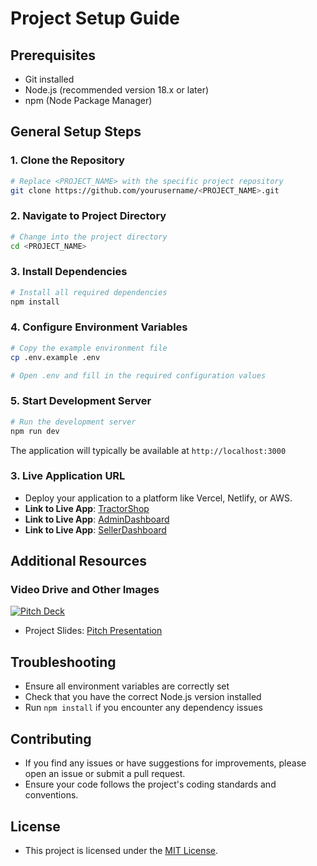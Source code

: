 # Project Setup Guide

## Prerequisites
- Git installed
- Node.js (recommended version 18.x or later)
- npm (Node Package Manager)

## General Setup Steps

### 1. Clone the Repository
```bash
# Replace <PROJECT_NAME> with the specific project repository
git clone https://github.com/yourusername/<PROJECT_NAME>.git
```

### 2. Navigate to Project Directory
```bash
# Change into the project directory
cd <PROJECT_NAME>
```

### 3. Install Dependencies
```bash
# Install all required dependencies
npm install
```

### 4. Configure Environment Variables
```bash
# Copy the example environment file
cp .env.example .env

# Open .env and fill in the required configuration values
```

### 5. Start Development Server
```bash
# Run the development server
npm run dev
```

The application will typically be available at `http://localhost:3000`

### 3. **Live Application URL**
- Deploy your application to a platform like Vercel, Netlify, or AWS.
- **Link to Live App**: [TractorShop](https://shop-tractor.vercel.app/)
- **Link to Live App**: [AdminDashboard](https://tractoradmin.vercel.app/)
- **Link to Live App**: [SellerDashboard](https://seller-dashboard-nu.vercel.app/)

## Additional Resources
### **Video Drive and Other Images**
[![Pitch Deck](https://img.youtube.com/vi/NwOQOnoQrJg/0.jpg)](https://youtu.be/NwOQOnoQrJg)

- Project Slides: [Pitch Presentation](https://app.pitch.com/app/presentation/64ab5de7-3ab0-4f61-8e4f-4e07bbae1883/d3b3138e-77a9-4974-980d-d7c6fd3cfc2b)

## Troubleshooting
- Ensure all environment variables are correctly set
- Check that you have the correct Node.js version installed
- Run `npm install` if you encounter any dependency issues

## Contributing
- If you find any issues or have suggestions for improvements, please open an issue or submit a pull request.
- Ensure your code follows the project's coding standards and conventions.

## License
- This project is licensed under the [MIT License](LICENSE).


